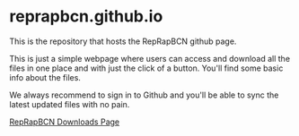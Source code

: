 reprapbcn.github.io
===================

This is the repository that hosts the RepRapBCN github page.

This is just a simple webpage where users can access and download all the files in one place and with just the click of a button.
You'll find some basic info about the files.

We always recommend to sign in to Github and you'll be able to sync the latest updated files with no pain.

[RepRapBCN Downloads Page](http://reprapbcn.github.io)
